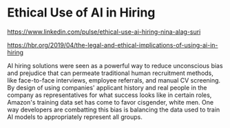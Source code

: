 # Ethical Use of AI in Hiring

https://www.linkedin.com/pulse/ethical-use-ai-hiring-nina-alag-suri

https://hbr.org/2019/04/the-legal-and-ethical-implications-of-using-ai-in-hiring

AI hiring solutions were seen as a powerful way to reduce unconscious bias and prejudice that can permeate traditional human recruitment methods, like face-to-face interviews, employee referrals, and manual CV screening. By design of using companies' applicant history and real people in the company as representatives for what success looks like in certain roles, Amazon's training data set has come to favor cisgender, white men. One way developers are combatting this bias is balancing the data used to train AI models to appropriately represent all groups.
